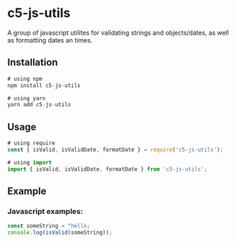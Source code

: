 # c5-js-utils

A group of javascript utilites for validating strings and objects/dates, as well as formatting dates an times.

## Installation

```js
# using npm
npm install c5-js-utils

# using yarn
yarn add c5-js-utils
```

## Usage

```js
# using require
const { isValid, isValidDate, formatDate } = require('c5-js-utils');

# using import
import { isValid, isValidDate, formatDate } from 'c5-js-utils';
```

## Example

### Javascript examples:

```js
const someString = "hello;
console.log(isValid(someString));


```
